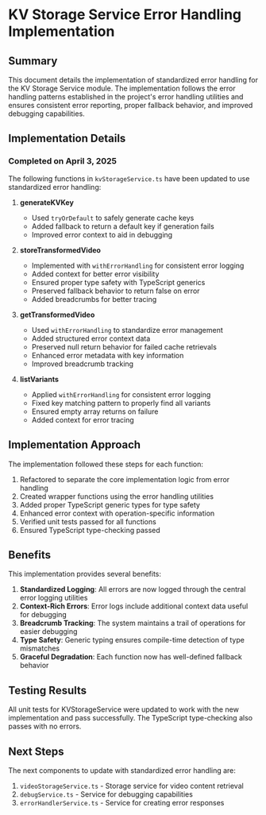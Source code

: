 # KV Storage Service Error Handling Implementation

## Summary

This document details the implementation of standardized error handling for the KV Storage Service module. The implementation follows the error handling patterns established in the project's error handling utilities and ensures consistent error reporting, proper fallback behavior, and improved debugging capabilities.

## Implementation Details

### Completed on April 3, 2025

The following functions in `kvStorageService.ts` have been updated to use standardized error handling:

1. **generateKVKey**
   - Used `tryOrDefault` to safely generate cache keys
   - Added fallback to return a default key if generation fails
   - Improved error context to aid in debugging

2. **storeTransformedVideo**
   - Implemented with `withErrorHandling` for consistent error logging
   - Added context for better error visibility
   - Ensured proper type safety with TypeScript generics
   - Preserved fallback behavior to return false on error
   - Added breadcrumbs for better tracing

3. **getTransformedVideo**
   - Used `withErrorHandling` to standardize error management
   - Added structured error context data
   - Preserved null return behavior for failed cache retrievals
   - Enhanced error metadata with key information
   - Improved breadcrumb tracking

4. **listVariants**
   - Applied `withErrorHandling` for consistent error logging
   - Fixed key matching pattern to properly find all variants
   - Ensured empty array returns on failure
   - Added context for error tracing

## Implementation Approach

The implementation followed these steps for each function:

1. Refactored to separate the core implementation logic from error handling
2. Created wrapper functions using the error handling utilities
3. Added proper TypeScript generic types for type safety
4. Enhanced error context with operation-specific information
5. Verified unit tests passed for all functions
6. Ensured TypeScript type-checking passed

## Benefits

This implementation provides several benefits:

1. **Standardized Logging**: All errors are now logged through the central error logging utilities
2. **Context-Rich Errors**: Error logs include additional context data useful for debugging
3. **Breadcrumb Tracking**: The system maintains a trail of operations for easier debugging
4. **Type Safety**: Generic typing ensures compile-time detection of type mismatches
5. **Graceful Degradation**: Each function now has well-defined fallback behavior

## Testing Results

All unit tests for KVStorageService were updated to work with the new implementation and pass successfully. The TypeScript type-checking also passes with no errors.

## Next Steps

The next components to update with standardized error handling are:

1. `videoStorageService.ts` - Storage service for video content retrieval
2. `debugService.ts` - Service for debugging capabilities
3. `errorHandlerService.ts` - Service for creating error responses